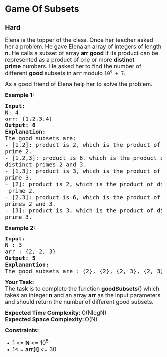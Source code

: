 # Game Of Subsets
## Hard
<div class="problems_problem_content__Xm_eO"><p><span style="font-size:18px">Elena is the topper of the class. Once her teacher asked her a problem. He gave Elena an array of integers of length <strong>n</strong>. He calls a subset of array <strong>arr good</strong>&nbsp;if its product can be represented as a product of one or more&nbsp;<strong>distinct prime</strong>&nbsp;numbers. He asked her to find the number of different&nbsp;<strong>good</strong>&nbsp;subsets in&nbsp;<strong><code>arr</code></strong>&nbsp;modulo&nbsp;<code>10<sup>9</sup>&nbsp;+ 7</code>.</span></p>

<p><span style="font-size:18px">As a good friend of Elena help her to solve the problem.</span></p>

<p><span style="font-size:18px"><strong>Example 1:</strong></span></p>

<pre style="position: relative;"><span style="font-size:18px"><strong>Input:
</strong>N: 4
arr: {1,2,3,4}
<strong>Output: 6</strong>
<strong>Explanation: </strong>
The good subsets are:
- [1,2]: product is 2, which is the product of distinct
prime 2.
- [1,2,3]: product is 6, which is the product of 
distinct primes 2 and 3.
- [1,3]: product is 3, which is the product of distinct
prime 3.
- [2]: product is 2, which is the product of distinct
 prime 2.
- [2,3]: product is 6, which is the product of distinct
primes 2 and 3.
- [3]: product is 3, which is the product of distinct
prime 3.</span><div class="open_grepper_editor" title="Edit &amp; Save To Grepper"></div></pre>

<p><span style="font-size:18px"><strong>Example 2:</strong></span></p>

<pre style="position: relative;"><span style="font-size:18px"><strong>Input:
</strong>N : 3
arr : {2, 2, 3}<strong>
Output: 5</strong><strong>
Explanantion:
</strong>The good subsets are : {2}, {2}, {2, 3}, {2, 3}, {3}</span><div class="open_grepper_editor" title="Edit &amp; Save To Grepper"></div></pre>

<p><span style="font-size:18px"><strong>Your Task:</strong><br>
The task is to complete the function <strong>goodSubsets</strong>() which takes an integer<strong> n</strong>&nbsp;and an array <strong>arr </strong>as the input parameters and should return the number of different good subsets.</span></p>

<p><span style="font-size:18px"><strong>Expected Time Complexity: </strong>O(NlogN)<br>
<strong>Expected Space Complexity: </strong>O(N)</span></p>

<p><span style="font-size:18px"><strong>Constraints:</strong></span></p>

<ul>
	<li><span style="font-size:18px">1 &lt;= <strong>N </strong>&lt;= 10<sup>5</sup></span></li>
	<li><span style="font-size:18px">1&lt; = <strong>arr[i] </strong>&lt;= 30</span></li>
</ul>
</div>